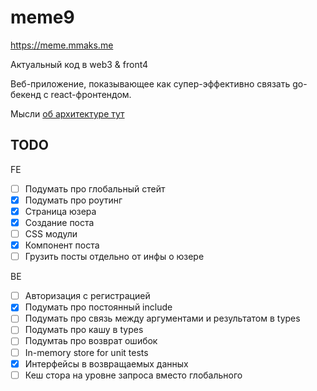 # meme9

https://meme.mmaks.me

Актуальный код в web3 & front4

Веб-приложение, показывающее как супер-эффективно 
связать go-бекенд с react-фронтендом.

Мысли [об архитектуре тут](pages/pages.md)

## TODO

FE
- [ ] Подумать про глобальный стейт
- [x] Подумать про роутинг
- [x] Страница юзера
- [x] Создание поста
- [ ] CSS модули
- [x] Компонент поста
- [ ] Грузить посты отдельно от инфы о юзере

BE

- [ ] Авторизация с регистрацией
- [x] Подумать про постоянный include
- [ ] Подумать про связь между аргументами и результатом в types
- [ ] Подумать про кашу в types
- [ ] Подумтаь про возврат ошибок
- [ ] In-memory store for unit tests
- [x] Интерфейсы в возвращаемых данных
- [ ] Кеш стора на уровне запроса вместо глобального
